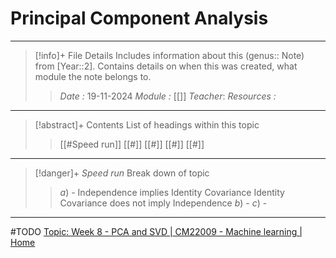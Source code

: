 # Principal Component Analysis
---
> [!info]+ File Details
> Includes information about this (genus:: Note) from [Year::2]. Contains details on when this was created, what module the note belongs to.
> > *Date :*  19-11-2024
> > *Module :* [[]]
> > *Teacher*: 
> > *Resources :*

---
> [!abstract]+ Contents
> List of headings within this topic
> > [[#Speed run]]
> [[#]]
> [[#]]
> [[#]]
> [[#]]

--- 
> [!danger]+ *Speed run*
> Break down of topic 
> > $a)$ -  Independence implies Identity Covariance Identity Covariance does not imply Independence
> $b)$ - 
> $c)$ - 

---

#TODO [Topic: Week 8 - PCA and SVD | CM22009 - Machine learning | Home](https://moodle.bath.ac.uk/course/view.php?id=61732&section=8)


